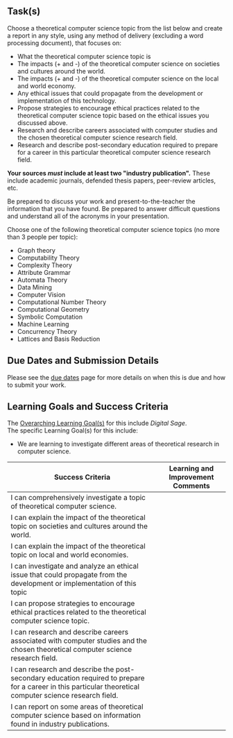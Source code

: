 ## Task(s)

Choose a theoretical computer science topic from the list below and create a report in any style, using any method of delivery (excluding a word processing document), that focuses on:

* What the theoretical computer science topic is
* The impacts (+ and -) of the theoretical computer science on societies and cultures around the world.
* The impacts (+ and -) of the theoretical computer science on the local and world economy.
* Any ethical issues that could propagate from the development or implementation of this technology.
* Propose strategies to encourage ethical practices related to the theoretical computer science topic based on the ethical issues you discussed above.
* Research and describe careers associated with computer studies and the chosen theoretical computer science research field.
* Research and describe post-secondary education required to prepare for a career in this particular theoretical computer science research field.

**Your sources _must_ include at least two "industry publication".** These include academic journals, defended thesis papers, peer-review articles, etc.

Be prepared to discuss your work and present-to-the-teacher the information that you have found. Be prepared to answer difficult questions and understand all of the acronyms in your presentation.

Choose one of the following theoretical computer science topics (no more than 3 people per topic):
  * Graph theory
  * Computability Theory
  * Complexity Theory
  * Attribute Grammar
  * Automata Theory
  * Data Mining
  * Computer Vision
  * Computational Number Theory
  * Computational Geometry
  * Symbolic Computation
  * Machine Learning
  * Concurrency Theory
  * Lattices and Basis Reduction

## Due Dates and Submission Details

Please see the [due dates](./Due-Dates-and-Submission-Details) page for more details on when this is due and how to submit your work.

## Learning Goals and Success Criteria

The [Overarching Learning Goal(s)](./images/ICS4U.jpg) for this include _Digital Sage_.  
The specific Learning Goal(s) for this include:
  * We are learning to investigate different areas of theoretical research in computer science.

| Success Criteria | Learning and Improvement Comments |
| ----------- | ------- |
| I can comprehensively investigate a topic of theoretical computer science. | |
| I can explain the impact of the theoretical topic on societies and cultures around the world. | |
| I can explain the impact of the theoretical topic on local and world economies. | |
| I can investigate and analyze an ethical issue that could propagate from the development or implementation of this topic | |
| I can propose strategies to encourage ethical practices related to the theoretical computer science topic. | |
| I can research and describe careers associated with computer studies and the chosen theoretical computer science research field. | |
| I can research and describe the post-secondary education required to prepare for a career in this particular theoretical computer science research field. | |
| I can report on some areas of theoretical computer science based on information found in industry publications. | |